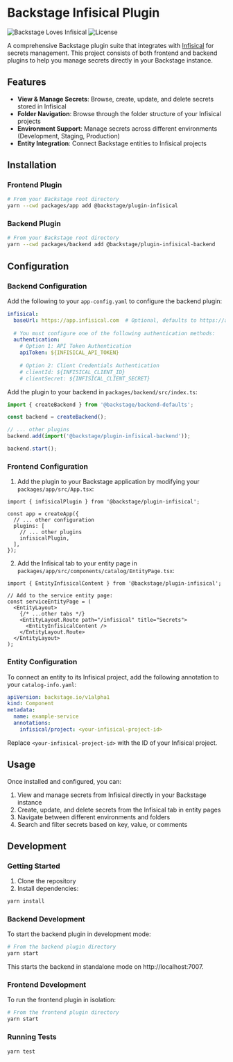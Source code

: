 # Backstage Infisical Plugin

![Backstage Loves Infisical](https://img.shields.io/badge/Backstage-loves%20Infisical-blue)
![License](https://img.shields.io/github/license/your-username/backstage-plugin-infisical)

A comprehensive Backstage plugin suite that integrates with [Infisical](https://infisical.com) for secrets management. This project consists of both frontend and backend plugins to help you manage secrets directly in your Backstage instance.

## Features

- **View & Manage Secrets**: Browse, create, update, and delete secrets stored in Infisical
- **Folder Navigation**: Browse through the folder structure of your Infisical projects
- **Environment Support**: Manage secrets across different environments (Development, Staging, Production)
- **Entity Integration**: Connect Backstage entities to Infisical projects

## Installation

### Frontend Plugin

```bash
# From your Backstage root directory
yarn --cwd packages/app add @backstage/plugin-infisical
```

### Backend Plugin

```bash
# From your Backstage root directory
yarn --cwd packages/backend add @backstage/plugin-infisical-backend
```

## Configuration

### Backend Configuration

Add the following to your `app-config.yaml` to configure the backend plugin:

```yaml
infisical:
  baseUrl: https://app.infisical.com  # Optional, defaults to https://app.infisical.com
  
  # You must configure one of the following authentication methods:
  authentication:
    # Option 1: API Token Authentication
    apiToken: ${INFISICAL_API_TOKEN}
    
    # Option 2: Client Credentials Authentication
    # clientId: ${INFISICAL_CLIENT_ID}
    # clientSecret: ${INFISICAL_CLIENT_SECRET}
```

Add the plugin to your backend in `packages/backend/src/index.ts`:

```typescript
import { createBackend } from '@backstage/backend-defaults';

const backend = createBackend();

// ... other plugins
backend.add(import('@backstage/plugin-infisical-backend'));

backend.start();
```

### Frontend Configuration

1. Add the plugin to your Backstage application by modifying your `packages/app/src/App.tsx`:

```tsx
import { infisicalPlugin } from '@backstage/plugin-infisical';

const app = createApp({
  // ... other configuration
  plugins: [
    // ... other plugins
    infisicalPlugin,
  ],
});
```

2. Add the Infisical tab to your entity page in `packages/app/src/components/catalog/EntityPage.tsx`:

```tsx
import { EntityInfisicalContent } from '@backstage/plugin-infisical';

// Add to the service entity page:
const serviceEntityPage = (
  <EntityLayout>
    {/* ...other tabs */}
    <EntityLayout.Route path="/infisical" title="Secrets">
      <EntityInfisicalContent />
    </EntityLayout.Route>
  </EntityLayout>
);
```

### Entity Configuration

To connect an entity to its Infisical project, add the following annotation to your `catalog-info.yaml`:

```yaml
apiVersion: backstage.io/v1alpha1
kind: Component
metadata:
  name: example-service
  annotations:
    infisical/project: <your-infisical-project-id>
```

Replace `<your-infisical-project-id>` with the ID of your Infisical project.

## Usage

Once installed and configured, you can:

1. View and manage secrets from Infisical directly in your Backstage instance
2. Create, update, and delete secrets from the Infisical tab in entity pages
3. Navigate between different environments and folders
4. Search and filter secrets based on key, value, or comments

## Development

### Getting Started

1. Clone the repository
2. Install dependencies:
```bash
yarn install
```

### Backend Development

To start the backend plugin in development mode:

```bash
# From the backend plugin directory
yarn start
```

This starts the backend in standalone mode on http://localhost:7007.

### Frontend Development

To run the frontend plugin in isolation:

```bash
# From the frontend plugin directory
yarn start
```

### Running Tests

```bash
yarn test
```

